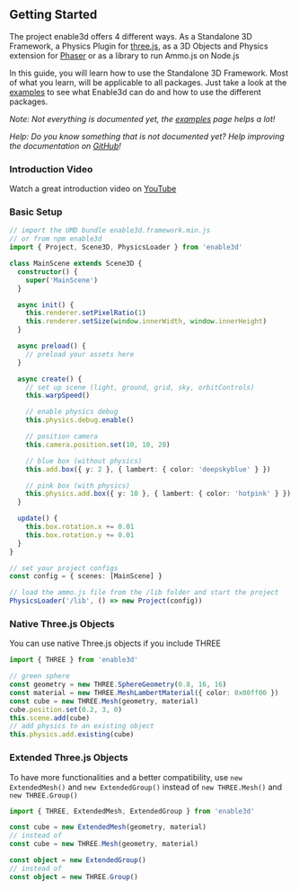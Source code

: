 ## Getting Started

The project enable3d offers 4 different ways. As a Standalone 3D Framework, a Physics Plugin for [three.js](https://threejs.org/), as a 3D Objects and Physics extension for [Phaser](http://phaser.io/) or as a library to run Ammo.js on Node.js

In this guide, you will learn how to use the Standalone 3D Framework. Most of what you learn, will be applicable to all packages. Just take a look at the [examples](https://enable3d.io/examples.html) to see what Enable3d can do and how to use the different packages.

_Note: Not everything is documented yet, the [examples](https://enable3d.io/examples.html) page helps a lot!_

_Help: Do you know something that is not documented yet? Help improving the documentation on [GitHub](https://github.com/enable3d/enable3d-website/tree/master/src/docs)!_

### Introduction Video

Watch a great introduction video on <a target="_blank" href="https://youtu.be/j6nv3JIAFLk">YouTube</a>

### Basic Setup

```ts
// import the UMD bundle enable3d.framework.min.js
// or from npm enable3d
import { Project, Scene3D, PhysicsLoader } from 'enable3d'

class MainScene extends Scene3D {
  constructor() {
    super('MainScene')
  }

  async init() {
    this.renderer.setPixelRatio(1)
    this.renderer.setSize(window.innerWidth, window.innerHeight)
  }

  async preload() {
    // preload your assets here
  }

  async create() {
    // set up scene (light, ground, grid, sky, orbitControls)
    this.warpSpeed()

    // enable physics debug
    this.physics.debug.enable()

    // position camera
    this.camera.position.set(10, 10, 20)

    // blue box (without physics)
    this.add.box({ y: 2 }, { lambert: { color: 'deepskyblue' } })

    // pink box (with physics)
    this.physics.add.box({ y: 10 }, { lambert: { color: 'hotpink' } })
  }

  update() {
    this.box.rotation.x += 0.01
    this.box.rotation.y += 0.01
  }
}

// set your project configs
const config = { scenes: [MainScene] }

// load the ammo.js file from the /lib folder and start the project
PhysicsLoader('/lib', () => new Project(config))
```

### Native Three.js Objects

You can use native Three.js objects if you include THREE

```ts
import { THREE } from 'enable3d'

// green sphere
const geometry = new THREE.SphereGeometry(0.8, 16, 16)
const material = new THREE.MeshLambertMaterial({ color: 0x00ff00 })
const cube = new THREE.Mesh(geometry, material)
cube.position.set(0.2, 3, 0)
this.scene.add(cube)
// add physics to an existing object
this.physics.add.existing(cube)
```

### Extended Three.js Objects

To have more functionalities and a better compatibility, use `new ExtendedMesh()` and `new ExtendedGroup()` instead of `new THREE.Mesh()` and `new THREE.Group()`

```ts
import { THREE, ExtendedMesh, ExtendedGroup } from 'enable3d'

const cube = new ExtendedMesh(geometry, material)
// instead of
const cube = new THREE.Mesh(geometry, material)

const object = new ExtendedGroup()
// instead of
const object = new THREE.Group()
```
